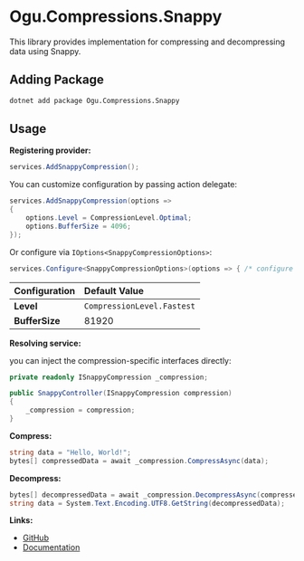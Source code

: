 # Ogu.Compressions.Snappy

This library provides implementation for compressing and decompressing data using Snappy.

## Adding Package

```bash
dotnet add package Ogu.Compressions.Snappy
```

## Usage

**Registering provider:**

```csharp
services.AddSnappyCompression();
```

You can customize configuration by passing action delegate:

```csharp
services.AddSnappyCompression(options =>
{
    options.Level = CompressionLevel.Optimal;
    options.BufferSize = 4096;
});
```

Or configure via `IOptions<SnappyCompressionOptions>`:

```csharp
services.Configure<SnappyCompressionOptions>(options => { /* configure here */ });
```

| Configuration | Default Value |
|:--------------|:--------------|
| **Level** | `CompressionLevel.Fastest` |
| **BufferSize** | 81920 |

**Resolving service:**

you can inject the compression-specific interfaces directly:

```csharp
private readonly ISnappyCompression _compression;

public SnappyController(ISnappyCompression compression)
{
    _compression = compression;
}
```

**Compress:**

```csharp
string data = "Hello, World!";
bytes[] compressedData = await _compression.CompressAsync(data);
```

**Decompress:**

```csharp
bytes[] decompressedData = await _compression.DecompressAsync(compressedData);
string data = System.Text.Encoding.UTF8.GetString(decompressedData);
```

**Links:**
- [GitHub](https://github.com/ogulcanturan/Ogu.Compressions)
- [Documentation](https://github.com/ogulcanturan/Ogu.Compressions#readme)

